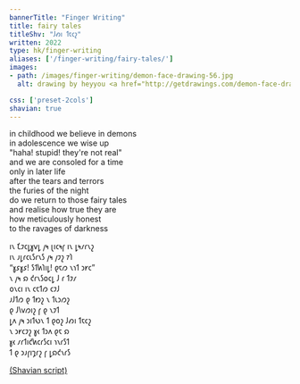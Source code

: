 ```yaml
---
bannerTitle: "Finger Writing" 
title: fairy tales 
titleShv: "𐑓𐑺𐑦 𐑑𐑱𐑤𐑟"
written: 2022
type: hk/finger-writing
aliases: ['/finger-writing/fairy-tales/']
images:
- path: /images/finger-writing/demon-face-drawing-56.jpg
  alt: drawing by heyyou <a href="http://getdrawings.com/demon-face-drawing">Demon Face Drawing</a>

css: ['preset-2cols']
shavian: true
---
```


<div class="latin">

in childhood we believe in demons  
in adolescence we wise up  
"haha! stupid! they're not real"  
and we are consoled for a time  
only in later life  
after the tears and terrors  
the furies of the night  
do we return to those fairy tales  
and realise how true they are  
how meticulously honest  
to the ravages of darkness  

</div>

<div class="shavian">

𐑦𐑯 𐑗𐑲𐑤𐑛𐑣𐑫𐑛 𐑢𐑰 𐑚𐑦𐑤𐑰𐑝 𐑦𐑯 𐑛𐑰𐑥𐑩𐑯𐑟  
𐑦𐑯 𐑨𐑛𐑩𐑤𐑧𐑕𐑩𐑯𐑕 𐑢𐑰 𐑢𐑲𐑟 𐑳𐑐  
“𐑣𐑭𐑣𐑭! 𐑕𐑑𐑿𐑐𐑦𐑛! 𐑞𐑱𐑼 𐑯𐑪𐑑 𐑮𐑾𐑤”  
𐑯 𐑢𐑰 𐑸 𐑒𐑩𐑯𐑕𐑴𐑤𐑛 𐑓 𐑩 𐑑𐑲𐑥  
𐑴𐑯𐑤𐑦 𐑦𐑯 𐑤𐑱𐑑𐑼 𐑤𐑲𐑓  
𐑨𐑓𐑑𐑼 𐑞 𐑑𐑽𐑟 𐑯 𐑑𐑧𐑮𐑼𐑟  
𐑞 𐑓𐑘𐑫𐑼𐑦𐑟 𐑝 𐑞 𐑯𐑲𐑑  
𐑛𐑵 𐑢𐑰 𐑮𐑦𐑑𐑻𐑯 𐑑 𐑞𐑴𐑟 𐑓𐑺𐑦 𐑑𐑱𐑤𐑟  
𐑯 𐑮𐑾𐑤𐑲𐑟 𐑣𐑬 𐑑𐑮𐑵 𐑞𐑱 𐑸  
𐑣𐑬 𐑥𐑩𐑑𐑦𐑒𐑿𐑤𐑩𐑕𐑤𐑦 𐑪𐑯𐑩𐑕𐑑  
𐑑 𐑞 𐑮𐑨𐑝𐑦𐑡𐑩𐑟 𐑝 𐑛𐑸𐑒𐑯𐑩𐑕

[(Shavian script)](/shavian/intro)

</div>
